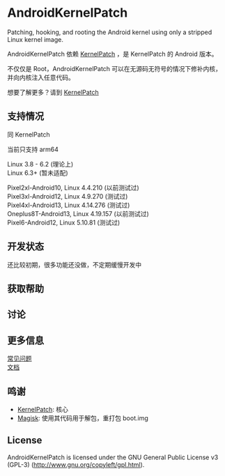 # AndroidKernelPatch

Patching, hooking, and rooting the Android kernel using only a stripped Linux kernel image.

AndroidKernelPatch 依赖 [KernelPatch](https://github.com/bmax121/KernelPatch/) ，是 KernelPatch 的 Android 版本。

不仅仅是 Root，AndroidKernelPatch 可以在无源码无符号的情况下修补内核，并向内核注入任意代码。

想要了解更多？请到 [KernelPatch](https://github.com/bmax121/KernelPatch/)

## 支持情况

同 KernelPatch

当前只支持 arm64

Linux 3.8 - 6.2 (理论上)  
Linux 6.3+ (暂未适配)  

Pixel2xl-Android10, Linux 4.4.210 (以前测试过)  
Pixel3xl-Android12, Linux 4.9.270 (测试过)  
Pixel4xl-Android13, Linux 4.14.276 (测试过)  
Oneplus8T-Android13, Linux 4.19.157 (以前测试过)  
Pixel6-Android12, Linux 5.10.81 (测试过)  

## 开发状态

还比较初期，很多功能还没做，不定期缓慢开发中

## 获取帮助

## 讨论

## 更多信息

[常见问题](./doc/zh-cn/faq.md)  
[文档](./doc/zh-cn/)  

## 鸣谢

- [KernelPatch](https://github.com/bmax121/KernelPatch/): 核心
- [Magisk](https://github.com/topjohnwu/Magisk): 使用其代码用于解包，重打包 boot.img

## License

AndroidKernelPatch is licensed under the GNU General Public License v3 (GPL-3) (http://www.gnu.org/copyleft/gpl.html).
